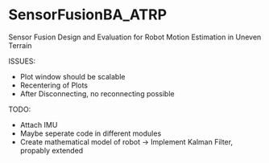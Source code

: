 # SensorFusionBA_ATRP
Sensor Fusion Design and Evaluation for Robot Motion Estimation in Uneven Terrain

ISSUES:
- Plot window should be scalable
- Recentering of Plots
- After Disconnecting, no reconnecting possible

TODO:
- Attach IMU
- Maybe seperate code in different modules
- Create mathematical model of robot
    -> Implement Kalman Filter, propably extended
